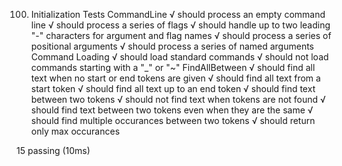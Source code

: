 

  100) Initialization Tests
    CommandLine
      √ should process an empty command line
      √ should process a series of flags
      √ should handle up to two leading "-" characters for argument and flag names
      √ should process a series of positional arguments
      √ should process a series of named arguments
    Command Loading
      √ should load standard commands
      √ should not load commands starting with a "_" or "~"
    FindAllBetween
      √ should find all text when no start or end tokens are given
      √ should find all text from a start token
      √ should find all text up to an end token
      √ should find text between two tokens
      √ should not find text when tokens are not found
      √ should find text between two tokens even when they are the same
      √ should find multiple occurances between two tokens
      √ should return only max occurances


  15 passing (10ms)

